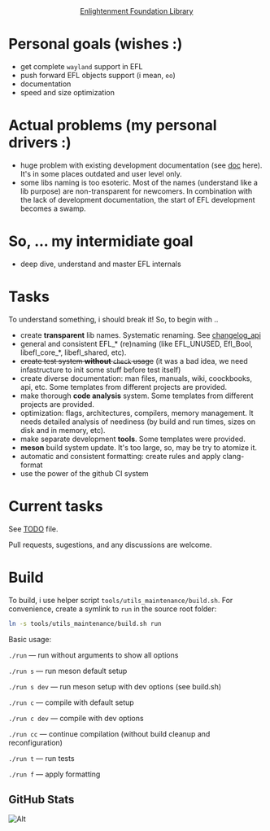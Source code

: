 <div align="center">
    <a href=https://www.enlightenment.org/about-efl>Enlightenment Foundation Library</a>
</div>

# Personal goals (wishes :)

- get complete `wayland` support in EFL
- push forward EFL objects support (i mean, `eo`)
- documentation
- speed and size optimization

# Actual problems (my personal drivers :)

- huge problem with existing development documentation (see [doc](https://www.enlightenment.org/develop/start.md) here).
  It's in some places outdated and user level only.
- some libs naming is too esoteric. Most of the names (understand like a lib purpose) are 
  non-transparent for newcomers. In combination with the lack of development
  documentation, the start of EFL development becomes a swamp.

# So, ... my intermidiate goal

- deep dive, understand and master EFL internals

# Tasks

To understand something, i should break it! So, to begin with ..

- create **transparent** lib names. Systematic renaming. See [changelog_api](./changelog_api.md)
- general and consistent EFL_* (re)naming (like EFL_UNUSED, 
  Efl_Bool, libefl_core_*, libefl_shared, etc).
- ~~create test system **without** `check` usage~~ (it was a bad idea, we need infastructure to init some stuff before test itself)
- create diverse documentation: man files, manuals, wiki, coockbooks, api, etc.
  Some templates from different projects are provided.
- make thorough **code analysis** system. Some templates from different 
  projects are provided.
- optimization: flags, architectures, compilers, memory management. It needs 
  detailed analysis of neediness (by build and run times, sizes on  disk and 
  in memory, etc).
- make separate development **tools**. Some templates were provided.
- **meson** build system update. It's too large, so, may be try to atomize it.
- automatic and consistent formatting: create rules and apply clang-format
- use the power of the github CI system

# Current tasks

See [TODO](./TODO) file. 

Pull requests, sugestions, and any discussions are welcome.

# Build

To build, i use helper script `tools/utils_maintenance/build.sh`.
For convenience, create a symlink to `run` in the source root folder:
```bash
ln -s tools/utils_maintenance/build.sh run
```

Basic usage: 

`./run`       — run without arguments to show all options

`./run s`     — run meson default setup

`./run s dev` — run meson setup with dev options (see build.sh)

`./run c`     — compile with default setup

`./run c dev` — compile with dev options

`./run cc`    — continue compilation (without build cleanup and reconfiguration)

`./run t`     — run tests

`./run f`     — apply formatting

## GitHub Stats

![Alt](https://repobeats.axiom.co/api/embed/51a92f91a34df2e929bb45d75b54e1bb8b09aa11.svg "Repobeats analytics image")

